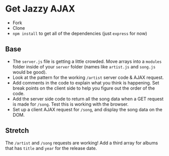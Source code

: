 # Get Jazzy AJAX

- Fork
- Clone
- `npm install` to get all of the dependencies (just `express` for now)

## Base

- The `server.js` file is getting a little crowded. Move arrays into a `modules` folder inside of your `server` folder (names like `artist.js` and `song.js` would be good).
- Look at the pattern for the working `/artist` server code & AJAX request. 
- Add comments in the code to explain what you think is happening. Set break points on the client side to help you figure out the order of the code.
- Add the server side code to return all the song data when a GET request is made for `/song`. Test this is working with the browser.
- Set up a client AJAX request for `/song`, and display the song data on the DOM.


## Stretch

The `/artist` and `/song` requests are working! Add a third array for albums that has `title` and `year` for the release date.
